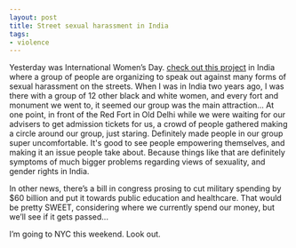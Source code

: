 ```yaml
---
layout: post
title: Street sexual harassment in India
tags:
- violence
---
```

Yesterday was International Women’s Day. [check out this project](http://blanknoiseproject.blogspot.com/) in India where a group of people are organizing to speak out against many forms of sexual harassment on the streets. When I was in India two years ago, I was there with a group of 12 other black and white women, and every fort and monument we went to, it seemed our group was the main attraction... At one point, in front of the Red Fort in Old Delhi while we were waiting for our advisers to get admission tickets for us, a crowd of people gathered making a circle around our group, just staring. Definitely made people in our group super uncomfortable. It's good to see people empowering themselves, and making it an issue people take about. Because things like that are definitely symptoms of much bigger problems regarding views of sexuality, and gender rights in India.

In other news, there’s a bill in congress prosing to cut military spending by $60 billion and put it towards public education and healthcare. That would be pretty SWEET, considering where we currently spend our money, but we’ll see if it gets passed...

I’m going to NYC this weekend. Look out.

